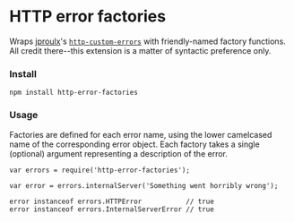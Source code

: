 # HTTP error factories

Wraps [jproulx](https://github.com/jproulx)'s
[`http-custom-errors`](https://github.com/jproulx/node-http-error) with
friendly-named factory functions. All credit there--this extension is a matter
of syntactic preference only.

### Install

    npm install http-error-factories

### Usage

Factories are defined for each error name, using the lower camelcased name of
the corresponding error object. Each factory takes a single (optional) argument
representing a description of the error.

    var errors = require('http-error-factories');

    var error = errors.internalServer('Something went horribly wrong');

    error instanceof errors.HTTPError           // true
    error instanceof errors.InternalServerError // true

